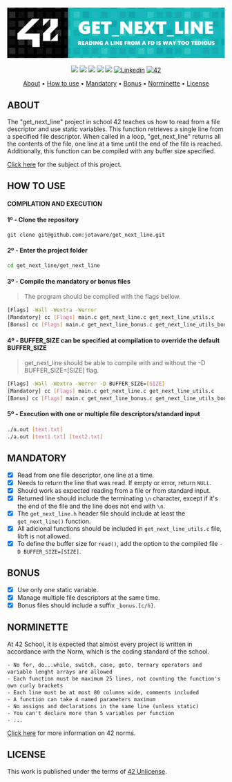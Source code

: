 <p align="center">
  <img src="https://github.com/jotavare/jotavare/blob/main/42/banner/new/42_get_next_line_banner_new.png">
</p>

<p align="center">
	<img src="https://img.shields.io/badge/status-finished-success?color=%2312bab9&style=flat-square"/>
	<img src="https://img.shields.io/badge/evaluated-18%20%2F%2012%20%2F%202022-success?color=%2312bab9&style=flat-square"/>
	<img src="https://img.shields.io/badge/score-125%20%2F%20100-success?color=%2312bab9&style=flat-square"/>
	<img src="https://img.shields.io/github/languages/top/jotavare/get_next_line?color=%2312bab9&style=flat-square"/>
	<img src="https://img.shields.io/github/last-commit/jotavare/get_next_line?color=%2312bab9&style=flat-square"/>
	<a href='https://www.linkedin.com/in/joaoptoliveira' target="_blank"><img alt='Linkedin' src='https://img.shields.io/badge/LinkedIn-100000?style=flat-square&logo=Linkedin&logoColor=white&labelColor=0A66C2&color=0A66C2'/></a>
	<a href='https://profile.intra.42.fr/users/jotavare' target="_blank"><img alt='42' src='https://img.shields.io/badge/Porto-100000?style=flat-square&logo=42&logoColor=white&labelColor=000000&color=000000'/></a>
</p>

<p align="center">
	<a href="#about">About</a> •
	<a href="#how-to-use">How to use</a> •
	<a href="#mandatory">Mandatory</a> •
	<a href="#bonus">Bonus</a> •
	<a href="#norminette">Norminette</a> •
	<a href="#license">License</a>
</p>

## ABOUT
The "get_next_line" project in school 42 teaches us how to read from a file descriptor and use static variables. This function retrieves a single line from a specified file descriptor. When called in a loop, "get_next_line" returns all the contents of the file, one line at a time until the end of the file is reached. Additionally, this function can be compiled with any buffer size specified.

<a href="https://github.com/jotavare/get_next_line/blob/master/subject/en_subject_get_next_line.pdf">Click here</a> for the subject of this project.

## HOW TO USE
#### COMPILATION AND EXECUTION

#### 1º - Clone the repository
```git
git clone git@github.com:jotavare/get_next_line.git
```

#### 2º - Enter the project folder
```bash
cd get_next_line/get_next_line
```

#### 3º - Compile the mandatory or bonus files
> The program should be compiled with the flags bellow.
```bash
[Flags] -Wall -Wextra -Werror
[Mandatory] cc [Flags] main.c get_next_line.c get_next_line_utils.c
[Bonus] cc [Flags] main.c get_next_line_bonus.c get_next_line_utils_bonus.c
```

#### 4º - BUFFER_SIZE can be specified at compilation to override the default BUFFER_SIZE
> get_next_line should be able to compile with and without the -D BUFFER_SIZE=[SIZE] flag.
```bash
[Flags] -Wall -Wextra -Werror -D BUFFER_SIZE=[SIZE] 
[Mandatory] cc [Flags] main.c get_next_line.c get_next_line_utils.c
[Bonus] cc [Flags] main.c get_next_line_bonus.c get_next_line_utils_bonus.c
```

#### 5º - Execution with one or multiple file descriptors/standard input
```bash
./a.out [text.txt]
./a.out [text1.txt] [text2.txt]
```

## MANDATORY
- [x] Read from one file descriptor, one line at a time.
- [x] Needs to return the line that was read. If empty or error, return `NULL`.
- [x] Should work as expected reading from a file or from standard input.
- [x] Returned line should include the terminating `\n` character, except if it's the end of the file and the line does not end with `\n`.
- [x] The `get_next_line.h` header file should include at least the `get_next_line()` function.
- [x] All adicional functions should be included in `get_next_line_utils.c` file, libft is not allowed.
- [x] To define the buffer size for `read()`, add the option to the compiled file `-D BUFFER_SIZE=[SIZE]`.

## BONUS
- [x] Use only one static variable.
- [x] Manage multiple file descriptors at the same time.
- [x] Bonus files should include a suffix `_bonus.[c/h]`.

## NORMINETTE
At 42 School, it is expected that almost every project is written in accordance with the Norm, which is the coding standard of the school.

```
- No for, do...while, switch, case, goto, ternary operators and variable lenght arrays are allowed
- Each function must be maximum 25 lines, not counting the function's own curly brackets
- Each line must be at most 80 columns wide, comments included
- A function can take 4 named parameters maximum
- No assigns and declarations in the same line (unless static)
- You can't declare more than 5 variables per function
- ...
```

<a href="https://github.com/jotavare/jotavare/blob/main/42/pdf/en_norm.pdf">Click here</a> for more information on 42 norms.

## LICENSE
<p>
This work is published under the terms of <a href="https://github.com/jotavare/jotavare/blob/main/LICENSE">42 Unlicense</a>.
</p>
